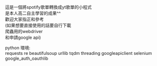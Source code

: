 這是一個將spotify歌單轉換成yt歌單的小程式  
是本人高二自主學習的成果^^  
歡迎大家指正和參考  
(如果想要直接使用的話要自行下載  
爬蟲用的webdriver  
和申請google api)  
  
python 環境:  
requests re beautifulsoup urllib tqdm threading googleapiclient selenium google_auth_oauthlib
